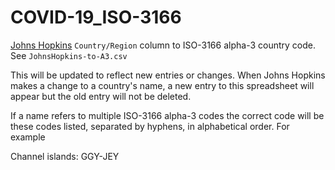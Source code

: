 # COVID-19_ISO-3166
[Johns Hopkins](https://github.com/CSSEGISandData/COVID-19) `Country/Region` column to ISO-3166 alpha-3 country code. See `JohnsHopkins-to-A3.csv`

This will be updated to reflect new entries or changes. When Johns Hopkins makes a change to a country's name, a new entry to this spreadsheet will appear but the old entry will not be deleted. 

If a name refers to multiple ISO-3166 alpha-3 codes the correct code will be these codes listed, separated by hyphens, in alphabetical order. For example

Channel islands: GGY-JEY
